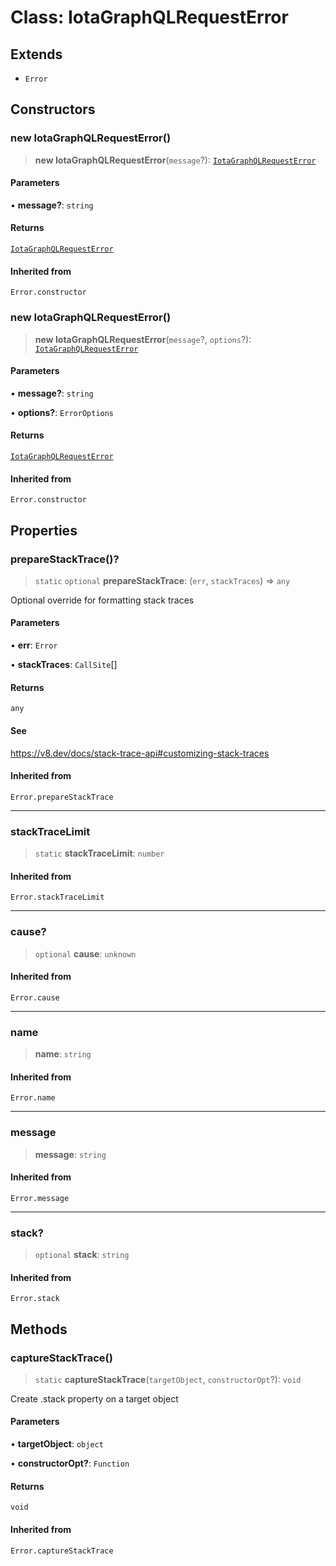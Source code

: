 # Class: IotaGraphQLRequestError

## Extends

- `Error`

## Constructors

### new IotaGraphQLRequestError()

> **new IotaGraphQLRequestError**(`message`?): [`IotaGraphQLRequestError`](IotaGraphQLRequestError.md)

#### Parameters

• **message?**: `string`

#### Returns

[`IotaGraphQLRequestError`](IotaGraphQLRequestError.md)

#### Inherited from

`Error.constructor`

### new IotaGraphQLRequestError()

> **new IotaGraphQLRequestError**(`message`?, `options`?): [`IotaGraphQLRequestError`](IotaGraphQLRequestError.md)

#### Parameters

• **message?**: `string`

• **options?**: `ErrorOptions`

#### Returns

[`IotaGraphQLRequestError`](IotaGraphQLRequestError.md)

#### Inherited from

`Error.constructor`

## Properties

### prepareStackTrace()?

> `static` `optional` **prepareStackTrace**: (`err`, `stackTraces`) => `any`

Optional override for formatting stack traces

#### Parameters

• **err**: `Error`

• **stackTraces**: `CallSite`[]

#### Returns

`any`

#### See

https://v8.dev/docs/stack-trace-api#customizing-stack-traces

#### Inherited from

`Error.prepareStackTrace`

---

### stackTraceLimit

> `static` **stackTraceLimit**: `number`

#### Inherited from

`Error.stackTraceLimit`

---

### cause?

> `optional` **cause**: `unknown`

#### Inherited from

`Error.cause`

---

### name

> **name**: `string`

#### Inherited from

`Error.name`

---

### message

> **message**: `string`

#### Inherited from

`Error.message`

---

### stack?

> `optional` **stack**: `string`

#### Inherited from

`Error.stack`

## Methods

### captureStackTrace()

> `static` **captureStackTrace**(`targetObject`, `constructorOpt`?): `void`

Create .stack property on a target object

#### Parameters

• **targetObject**: `object`

• **constructorOpt?**: `Function`

#### Returns

`void`

#### Inherited from

`Error.captureStackTrace`
